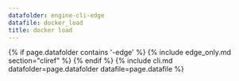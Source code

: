 ```yaml
---
datafolder: engine-cli-edge
datafile: docker_load
title: docker load
---
```

<!--
Sorry, but the contents of this page are automatically generated from
Docker's source code. If you want to suggest a change to the text that appears
here, you'll need to find the string by searching this repo:

https://github.com/docker/cli
--> {% if page.datafolder contains '-edge' %} {% include edge_only.md section="cliref" %} {% endif %} {% include cli.md datafolder=page.datafolder datafile=page.datafile %}